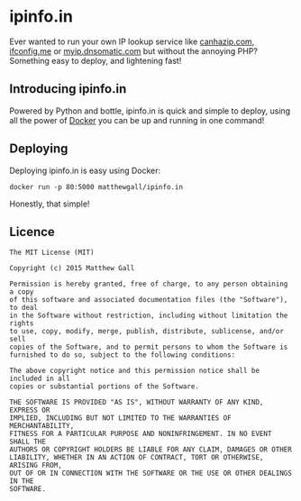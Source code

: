# ipinfo.in

Ever wanted to run your own IP lookup service like [canhazip.com](http://canhazip.com), [ifconfig.me](http://ifconfig.me) or [myip.dnsomatic.com](http://myip.dnsomatic.com) but without the annoying PHP? Something easy to deploy, and lightening fast!

## Introducing ipinfo.in
Powered by Python and bottle, ipinfo.in is quick and simple to deploy, using all the power of [Docker](https://docker.io) you can be up and running in one command!

## Deploying
Deploying ipinfo.in is easy using Docker:

    docker run -p 80:5000 matthewgall/ipinfo.in

Honestly, that simple!

## Licence

    The MIT License (MIT)

    Copyright (c) 2015 Matthew Gall

    Permission is hereby granted, free of charge, to any person obtaining a copy
    of this software and associated documentation files (the "Software"), to deal
    in the Software without restriction, including without limitation the rights
    to use, copy, modify, merge, publish, distribute, sublicense, and/or sell
    copies of the Software, and to permit persons to whom the Software is
    furnished to do so, subject to the following conditions:

    The above copyright notice and this permission notice shall be included in all
    copies or substantial portions of the Software.

    THE SOFTWARE IS PROVIDED "AS IS", WITHOUT WARRANTY OF ANY KIND, EXPRESS OR
    IMPLIED, INCLUDING BUT NOT LIMITED TO THE WARRANTIES OF MERCHANTABILITY,
    FITNESS FOR A PARTICULAR PURPOSE AND NONINFRINGEMENT. IN NO EVENT SHALL THE
    AUTHORS OR COPYRIGHT HOLDERS BE LIABLE FOR ANY CLAIM, DAMAGES OR OTHER
    LIABILITY, WHETHER IN AN ACTION OF CONTRACT, TORT OR OTHERWISE, ARISING FROM,
    OUT OF OR IN CONNECTION WITH THE SOFTWARE OR THE USE OR OTHER DEALINGS IN THE
    SOFTWARE.
